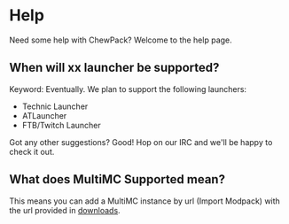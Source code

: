 # Help

Need some help with ChewPack? Welcome to the help page.

## When will xx launcher be supported?

Keyword: Eventually. We plan to support the following launchers:

- Technic Launcher
- ATLauncher
- FTB/Twitch Launcher

Got any other suggestions? Good! Hop on our IRC and we'll be happy to check it out.

## What does MultiMC Supported mean?

This means you can add a MultiMC instance by url (Import Modpack) with the url provided in [downloads](download).
